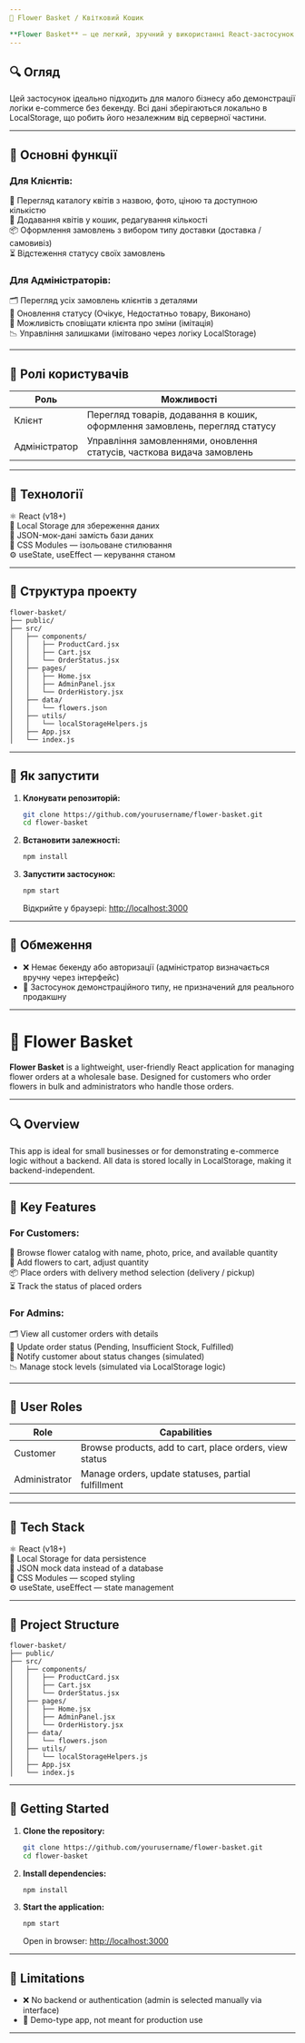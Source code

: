 ```yaml
---
🌸 Flower Basket / Квітковий Кошик

**Flower Basket** — це легкий, зручний у використанні React-застосунок для керування замовленнями квітів на оптовій базі. Призначений для клієнтів, що замовляють квіти оптом, і для адміністраторів, які обробляють ці замовлення.
---
```


## 🔍 Огляд

Цей застосунок ідеально підходить для малого бізнесу або демонстрації логіки e-commerce без бекенду. Всі дані зберігаються локально в LocalStorage, що робить його незалежним від серверної частини.

---

## 🎯 Основні функції

### Для Клієнтів:

🔎 Перегляд каталогу квітів з назвою, фото, ціною та доступною кількістю  
🛒 Додавання квітів у кошик, редагування кількості  
📦 Оформлення замовлень з вибором типу доставки (доставка / самовивіз)  
⏳ Відстеження статусу своїх замовлень

### Для Адміністраторів:

🗂 Перегляд усіх замовлень клієнтів з деталями  
📝 Оновлення статусу (Очікує, Недостатньо товару, Виконано)  
🔔 Можливість сповіщати клієнта про зміни (імітація)  
📉 Управління залишками (імітовано через логіку LocalStorage)

---

## 👥 Ролі користувачів

| Роль          | Можливості                                                                  |
| ------------- | --------------------------------------------------------------------------- |
| Клієнт        | Перегляд товарів, додавання в кошик, оформлення замовлень, перегляд статусу |
| Адміністратор | Управління замовленнями, оновлення статусів, часткова видача замовлень      |

---

## 🧰 Технології

⚛ React (v18+)  
💾 Local Storage для збереження даних  
📄 JSON-мок-дані замість бази даних  
🎨 CSS Modules — ізольоване стилювання  
⚙️ useState, useEffect — керування станом

---

## 📂 Структура проекту

```
flower-basket/
├── public/
├── src/
│   ├── components/
│   │   ├── ProductCard.jsx
│   │   ├── Cart.jsx
│   │   └── OrderStatus.jsx
│   ├── pages/
│   │   ├── Home.jsx
│   │   ├── AdminPanel.jsx
│   │   └── OrderHistory.jsx
│   ├── data/
│   │   └── flowers.json
│   ├── utils/
│   │   └── localStorageHelpers.js
│   ├── App.jsx
│   └── index.js
```

---

## 🚀 Як запустити

1. **Клонувати репозиторій:**

   ```bash
   git clone https://github.com/yourusername/flower-basket.git
   cd flower-basket
   ```

2. **Встановити залежності:**

   ```bash
   npm install
   ```

3. **Запустити застосунок:**

   ```bash
   npm start
   ```

   Відкрийте у браузері: [http://localhost:3000](http://localhost:3000)

---

## 📌 Обмеження

- ❌ Немає бекенду або авторизації (адміністратор визначається вручну через інтерфейс)
- 🔁 Застосунок демонстраційного типу, не призначений для реального продакшну

---

# 🌸 Flower Basket

**Flower Basket** is a lightweight, user-friendly React application for managing flower orders at a wholesale base. Designed for customers who order flowers in bulk and administrators who handle those orders.

---

## 🔍 Overview

This app is ideal for small businesses or for demonstrating e-commerce logic without a backend. All data is stored locally in LocalStorage, making it backend-independent.

---

## 🎯 Key Features

### For Customers:

🔎 Browse flower catalog with name, photo, price, and available quantity  
🛒 Add flowers to cart, adjust quantity  
📦 Place orders with delivery method selection (delivery / pickup)  
⏳ Track the status of placed orders

### For Admins:

🗂 View all customer orders with details  
📝 Update order status (Pending, Insufficient Stock, Fulfilled)  
🔔 Notify customer about status changes (simulated)  
📉 Manage stock levels (simulated via LocalStorage logic)

---

## 👥 User Roles

| Role          | Capabilities                                            |
| ------------- | ------------------------------------------------------- |
| Customer      | Browse products, add to cart, place orders, view status |
| Administrator | Manage orders, update statuses, partial fulfillment     |

---

## 🧰 Tech Stack

⚛ React (v18+)  
💾 Local Storage for data persistence  
📄 JSON mock data instead of a database  
🎨 CSS Modules — scoped styling  
⚙️ useState, useEffect — state management

---

## 📂 Project Structure

```
flower-basket/
├── public/
├── src/
│   ├── components/
│   │   ├── ProductCard.jsx
│   │   ├── Cart.jsx
│   │   └── OrderStatus.jsx
│   ├── pages/
│   │   ├── Home.jsx
│   │   ├── AdminPanel.jsx
│   │   └── OrderHistory.jsx
│   ├── data/
│   │   └── flowers.json
│   ├── utils/
│   │   └── localStorageHelpers.js
│   ├── App.jsx
│   └── index.js
```

---

## 🚀 Getting Started

1. **Clone the repository:**

   ```bash
   git clone https://github.com/yourusername/flower-basket.git
   cd flower-basket
   ```

2. **Install dependencies:**

   ```bash
   npm install
   ```

3. **Start the application:**

   ```bash
   npm start
   ```

   Open in browser: [http://localhost:3000](http://localhost:3000)

---

## 📌 Limitations

- ❌ No backend or authentication (admin is selected manually via interface)
- 🔁 Demo-type app, not meant for production use

---
